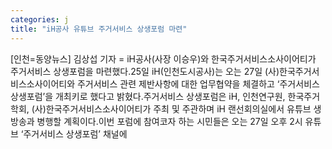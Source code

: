 ```yaml
---
categories: j
title: "iH공사 유튜브 주거서비스 상생포럼 마련"
---
```

[인천=동양뉴스] 김상섭 기자 = iH공사(사장 이승우)와 한국주거서비스소사이어티가 주거서비스 상생포럼을 마련했다.25일 iH(인천도시공사)는 오는 27일 (사)한국주거서비스소사이어티와 주거서비스 관련 제반사항에 대한 업무협약을 체결하고 ‘주거서비스 상생포럼’을 개최키로 했다고 밝혔다.주거서비스 상생포럼은 iH, 인천연구원, 한국주거학회, (사)한국주거서비스소사이어티가 주최 및 주관하며 iH 랜선회의실에서 유튜브 생방송과 병행할 계획이다.이번 포럼에 참여코자 하는 시민들은 오는 27일 오후 2시 유튜브 ‘주거서비스 상생포럼’ 채널에